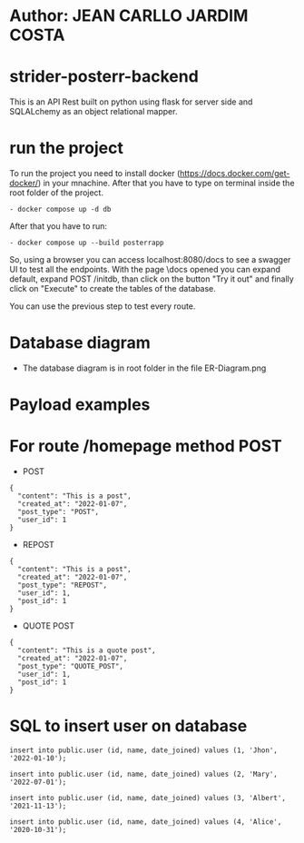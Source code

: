 # Author: JEAN CARLLO JARDIM COSTA

# strider-posterr-backend

This is an API Rest built on python using flask for server side and SQLALchemy as an object relational mapper. 

# run the project
To run the project you need to install docker (https://docs.docker.com/get-docker/) in your mnachine. After that you have to type on terminal inside the root folder of the project.
```
- docker compose up -d db   
```
After that you have to run:
```
- docker compose up --build posterrapp
```
So, using a browser you can access localhost:8080/docs to see a swagger UI to test all the endpoints.
With the page \docs opened you can expand default, expand POST /initdb, than click on the button "Try it out" and finally click on "Execute" to create the tables of the database.

You can use the previous step to test every route.

# Database diagram
- The database diagram is in root folder in the file ER-Diagram.png

# Payload examples
# For route /homepage method POST
- POST
```
{
  "content": "This is a post",
  "created_at": "2022-01-07",
  "post_type": "POST",
  "user_id": 1
}
```

- REPOST
```
{
  "content": "This is a post",
  "created_at": "2022-01-07",
  "post_type": "REPOST",
  "user_id": 1,
  "post_id": 1
}
```
- QUOTE POST
```
{
  "content": "This is a quote post",
  "created_at": "2022-01-07",
  "post_type": "QUOTE_POST",
  "user_id": 1,
  "post_id": 1
}
```

# SQL to insert user on database
```
insert into public.user (id, name, date_joined) values (1, 'Jhon', '2022-01-10');

insert into public.user (id, name, date_joined) values (2, 'Mary', '2022-07-01');

insert into public.user (id, name, date_joined) values (3, 'Albert', '2021-11-13');

insert into public.user (id, name, date_joined) values (4, 'Alice', '2020-10-31');
```